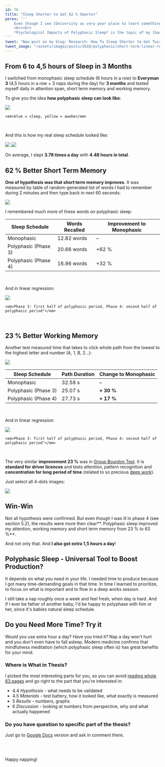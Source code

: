 ```yaml
---
id: 76
title: "Sleep Shorter to Get 62 % Smarter"
perex: '''
    Even though I see [University as very poor place to learn something useful](/blog/2017/11/13/7-tips-you-should-know-before-going-to-university/), I studied Psychology in Brno for 3 years.
    <br><br>
    *Psychological Impacts of Polyphasic Sleep* is the topic of my [bachelor thesis](https://is.muni.cz/th/363896/fss_b/Tomas-Votruba-Psychological-Impacts-of-Polyphasic-Sleep.pdf) I wrote in 2012. In the end it gave me clear answer to question: **can we sleep less than 4,5 hours a night to get smarter?** 
'''
tweet: "New post on my blog: Research: How To Sleep Shorter to Get Twice Smarter #polyphasic #sleep #thesis #results"
tweet_image: "/assets/images/posts/2018/polyphasic/short-term-linear-regression.png"
---
```


## From 6 to 4,5 hours of Sleep in 3 Months 

I switched from monophasic sleep schedule (6 hours in a row) to **Everyman 3** (4,5 hours in a row + 3 naps during the day) for **3 months** and tested myself daily in attention span, short term memory and working memory. 
   

To give you the idea **how polyphasic sleep can look like**: 

<div class="text-center">
    <img src="http://www.openworldmag.com/wp-content/uploads/2015/11/polyphasic-charts.jpg" class="img-thumbnail">
    
    <em>blue = sleep, yellow = awake</em>
</div>

<br>

And this is how my real sleep schedule looked like:

<img src="/assets/images/posts/2018/polyphasic/phase-a-b.png" class="img-thumbnail">
<img src="/assets/images/posts/2018/polyphasic/phase-b.png" class="img-thumbnail">

<br>

On average, I slept **3.78 times a day** with **4.48 hours in total**.
 
## 62 % Better Short Term Memory

**One of hypothesis was that short term memory improves**. It was measured by table of random-generated list of words I had to remember during 2 minutes and then type back in next 60 seconds: 

<img src="/assets/images/posts/2018/polyphasic/short-term.png" class="img-thumbnail">

<br>

I remembered much more of these words on polyphasic sleep:

<table class="table table-bordered table-responsive">
    <thead class="thead-inverse">
        <tr>
            <th>Sleep Schedule</th>
            <th>Words Recalled</th>
            <th>Improvement to Monophasic</th>
        </tr>
    </thead>
    <tr>
        <td>Monophasic</td>
        <td>12.82 words</td>
        <td>&ndash;</td>
    </tr>
    <tr>
        <td>Polyphasic (Phase 3)</td>
        <td>20.66 words</td>
        <td>+62 %</td>
    </tr>
    <tr>
        <td>Polyphasic (Phase 4)</td>
        <td>16.96 words</td>
        <td>+32 %</td>
    </tr>
</table>

<br>

And in linear regression:

<div class="text-center">
    <img src="/assets/images/posts/2018/polyphasic/short-term-linear-regression.png" class="img-thumbnail">
    
    <em>Phase 3: first half of polyphasic period, Phase 4: second half of polyphasic period"</em>
</div>

<br>

## 23 % Better Working Memory

Another test measured time that takes to click whole path from the lowest to the highest letter and number (A, 1, B, 2...): 

<img src="/assets/images/posts/2018/polyphasic/line.png" class="img-thumbnail">

<br>

<table class="table table-bordered table-responsive">
    <thead class="thead-inverse">
        <tr>
            <th>Sleep Schedule</th>
            <th>Path Duration</th>
            <th>Change to Monophasic</td>
        </tr>
    </thead>
    <tr>
        <td>Monophasic</td>
        <td>32.58 s</td>
        <td>&ndash;</td>
    </tr>
    <tr>
        <td>Polyphasic (Phase 3)</td>
        <td>25.07 s</td>
        <td><strong>+ 30 %</strong></td>
    </tr>
    <tr>
        <td>Polyphasic (Phase 4)</td>
        <td>27.73 s</td>
        <td><strong>+ 17 %</strong></td>
    </tr>
</table>

<br>

And in linear regression:

<div class="text-center">
    <img src="/assets/images/posts/2018/polyphasic/line-linear-regression.png" class="img-thumbnail">
    
    <em>Phase 3: first half of polyphasic period, Phase 4: second half of polyphasic period"</em>
</div>


<br>

The very similar **improvement 23 %** was in [Group Bourdon Test](https://www.jobtestprep.co.uk/group-bourdon-test). It is **standard for driver licences** and tests attention, pattern recognition and **concentration for long period of time** (related to so precious [deep work](/blog/2017/09/25/3-non-it-books-that-help-you-to-become-better-programmer/#deep-work-by-cal-newport)).

Just select all 4-dots images:

<img src="/assets/images/posts/2018/polyphasic/working.png" class="img-thumbnail">
 
<br>

## Win-Win

Not all hypothesis were confirmed. But even though I was ill in phase 4 (see section 5.2), the results were more then clear**. Polyphasic sleep improved my attention, working memory and short term memory from 23 % to 63 %**.

And not only that. And **I also got extra 1,5 hours a day**!


## Polyphasic Sleep - Universal Tool to Boost Production?

It depends on what you need in your life. I needed time to produce because I got many time-demanding goals in that time. In time I learned to prioritize, to focus on what is important and to flow in a deep works session.
 
I still take a nap roughly once a week and feel fresh, when day is hard. And if I ever be father of another baby, I'd be happy to polyphase with him or her, since it's babies natural sleep schedule.

## Do you Need More Time? Try it
 
Would you use extra hour a day? Have you tried it? Nap a day won't hurt and you don't even have to fall asleep. Modern medicine confirms that mindfulness meditation (which polyphasic sleep often is) has great benefits for your mind.   


### Where is What in Thesis?

I picked the most interesting parts for you, so you can avoid [reading whole 63 pages](https://is.muni.cz/th/363896/fss_b/Tomas-Votruba-Psychological-Impacts-of-Polyphasic-Sleep.pdf) and go right to the part that you're interested in:

- 4.4 *Hypothesis* - what needs to be validated
- 4.5 *Materials* - test battery, how it looked like, what exactly is measured
- 5 *Results* - numbers, graphs
- 6 *Discussion* - looking at numbers from perspective, why and what actually happened 


### Do you have question to specific part of the thesis?

Just go to [Google Docs](https://docs.google.com/document/d/12gTjk_q403nt9nhqZTo9gsHFB8oZGz_-YpKDJV-ekow/edit?usp=sharing) version and ask in comment there.
 
<br><br>

Happy napping!

